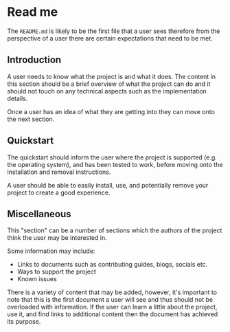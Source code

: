 # Read me

The `README.md` is likely to be the first file that a user sees therefore from the perspective of a user there are certain expectations that need to be met.

## Introduction

A user needs to know what the project is and what it does. The content in this section should be a brief overview of what the project can do and it should not touch on any technical aspects such as the implementation details.

Once a user has an idea of what they are getting into they can move onto the next section.

## Quickstart

The quickstart should inform the user where the project is supported (e.g. the operating system), and has been tested to work, before moving onto the installation and removal instructions.

A user should be able to easily install, use, and potentially remove your project to create a good experience.


## Miscellaneous 

This "section" can be a number of sections which the authors of the project think the user may be interested in.

Some information may include:

- Links to documents such as contributing guides, blogs, socials etc.
- Ways to support the project
- Known issues

There is a variety of content that may be added, however, it's important to note that this is the first document a user will see and thus should not be overloaded with information. If the user can learn a little about the project, use it, and find links to additional content then the document has achieved its purpose.
